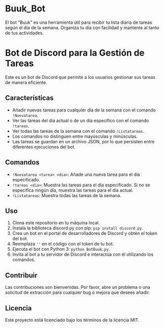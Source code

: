 # Buuk_Bot

El bot "Buuk" es una herramienta útil para recibir tu lista diaria de tareas según el día de la semana. Organiza tu día con facilidad y mantente al tanto de tus actividades.
# Bot de Discord para la Gestión de Tareas

Este es un bot de Discord que permite a los usuarios gestionar sus tareas de manera eficiente.

## Características

- Añadir nuevas tareas para cualquier día de la semana con el comando `!Nuevatarea`.
- Ver las tareas del día actual o de un día específico con el comando `!tareas`.
- Ver todas las tareas de la semana con el comando `!Listatareas`.
- Los comandos no distinguen entre mayúsculas y minúsculas.
- Las tareas se guardan en un archivo JSON, por lo que persisten entre diferentes ejecuciones del bot.

## Comandos

- `!Nuevatarea <tarea> <dia>`: Añade una nueva tarea para el día especificado.
- `!tareas <dia>`: Muestra las tareas para el día especificado. Si no se especifica ningún día, muestra las tareas para el día actual.
- `!Listatareas`: Muestra todas las tareas de la semana.

## Uso

1. Clona este repositorio en tu máquina local.
2. Instala la biblioteca discord.py con pip: `pip install discord.py`.
3. Crea un bot en el portal de desarrolladores de Discord y obtén el token del bot.
4. Reemplaza `''` en el código con el token de tu bot.
5. Ejecuta el bot con Python 3: `python BotBuuk.py`.
6. Invita al bot a tu servidor de Discord e interactúa con él utilizando los comandos.

## Contribuir

Las contribuciones son bienvenidas. Por favor, abre un problema o una solicitud de extracción para cualquier bug o mejora que desees añadir.

## Licencia

Este proyecto está licenciado bajo los términos de la licencia MIT.
